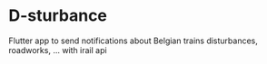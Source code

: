 # D-sturbance
Flutter app to send notifications about Belgian trains disturbances, roadworks, ... with irail api
